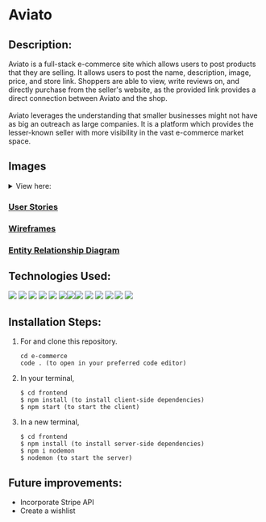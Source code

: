 # Aviato

## Description:
Aviato is a full-stack e-commerce site which allows users to post products that they are selling. It allows users to post the name, description, image, price, and store link. Shoppers are able to view, write reviews on, and directly purchase from the seller's website, as the provided link provides a direct connection between Aviato and the shop.
<br>
<br>
Aviato leverages the understanding that smaller businesses might not have as big an outreach as large companies. It is a platform which provides the lesser-known seller with more visibility in the vast e-commerce market space. 

## Images
<details>
            <summary>View here:</summary>
<div>
<h3> Home Page
            <img width="1215" alt="Home Page" src="https://github.com/EmilyJarecki/e-commerce/assets/107048020/24c937ef-be1b-49d6-839b-aaee6cda0d28">

<h3> Product Listings
            <img width="1217" alt="Product Listing" src="https://github.com/EmilyJarecki/e-commerce/assets/107048020/69f4d451-f587-4b60-a757-bec2169f4209">

<h3> Product Detail Page
            <img width="1215" alt="Product Detail" src="https://github.com/EmilyJarecki/e-commerce/assets/107048020/1b78444c-55b8-4650-8b04-a55bd119a43f">

<h3> Cart
            <img width="1215" alt="Cart" src="https://github.com/EmilyJarecki/e-commerce/assets/107048020/983d9361-b6a6-4c4b-b109-810deb3b0e6c">

<h3> Checkout & Payment
            <img width="1217" alt="Checkout & Payment" src="https://github.com/EmilyJarecki/e-commerce/assets/107048020/f38e58bb-f3a2-4d6d-8b9f-dca05ecddaac">

<h3> Order Success
            <img width="1216" alt="Order Success" src="https://github.com/EmilyJarecki/e-commerce/assets/107048020/0ed3cf49-f503-4b92-8355-5f5e64e041bf">

<h3> Login Page
            <img width="1214" alt="Login/Register Page" src="https://github.com/EmilyJarecki/e-commerce/assets/107048020/39aec371-f0c1-4821-a7c1-d3859ecfc313">

</div>
</details>
            
            
### <a href="https://github.com/EmilyJarecki/e-commerce/blob/master/planning.md#user-flow">User Stories</a>
### <a href="https://github.com/EmilyJarecki/e-commerce/blob/master/planning.md#wireframes">Wireframes</a>
### <a href="https://github.com/EmilyJarecki/e-commerce/blob/master/planning.md#data-models">Entity Relationship Diagram</a>


## Technologies Used: 
<p>
            <img src="https://img.shields.io/badge/bootstrap-%23563D7C.svg?style=for-the-badge&logo=bootstrap&logoColor=white"/>       
            <img src="https://img.shields.io/badge/node.js-6DA55F?style=for-the-badge&logo=node.js&logoColor=white"/>
            <img src="https://img.shields.io/badge/css3-%231572B6.svg?style=for-the-badge&logo=css3&logoColor=white"/>
            <img src="https://img.shields.io/badge/react-%2320232a.svg?style=for-the-badge&logo=react&logoColor=%2361DAFB"/>
            <img src="https://img.shields.io/badge/netlify-%23000000.svg?style=for-the-badge&logo=netlify&logoColor=#00C7B7"/>
            <img src="https://img.shields.io/badge/Visual%20Studio%20Code-0078d7.svg?style=for-the-badge&logo=visual-studio-code&logoColor=white"/><img src="https://img.shields.io/badge/css3-%231572B6.svg?style=for-the-badge&logo=css3&logoColor=white"/><img src="https://img.shields.io/badge/html5-%23E34F26.svg?style=for-the-badge&logo=html5&logoColor=white"/>
            <img src="https://img.shields.io/badge/javascript-%23323330.svg?style=for-the-badge&logo=javascript&logoColor=%23F7DF1E"/>
            <img src="https://img.shields.io/badge/MongoDB-%234ea94b.svg?style=for-the-badge&logo=mongodb&logoColor=white"/>
            <img src="https://img.shields.io/badge/express.js-%23404d59.svg?style=for-the-badge&logo=express&logoColor=%2361DAFB"/>
            <img src="https://img.shields.io/badge/NPM-%23000000.svg?style=for-the-badge&logo=npm&logoColor=white"/>
            <img src="https://img.shields.io/badge/heroku-%23430098.svg?style=for-the-badge&logo=heroku&logoColor=white"/>
</p>

## Installation Steps: 
<ol>
<li>For and clone this repository.



```
cd e-commerce
code . (to open in your preferred code editor)
```




</li>
<li>In your terminal, 
</li>


```
$ cd frontend
$ npm install (to install client-side dependencies)
$ npm start (to start the client)
```



<li>
In a new terminal, 
</li>

```
$ cd frontend
$ npm install (to install server-side dependencies)
$ npm i nodemon
$ nodemon (to start the server)
```




</ol>

## Future improvements:
<ul>
<li>Incorporate Stripe API</li>
<li>Create a wishlist</li>
</ul>
